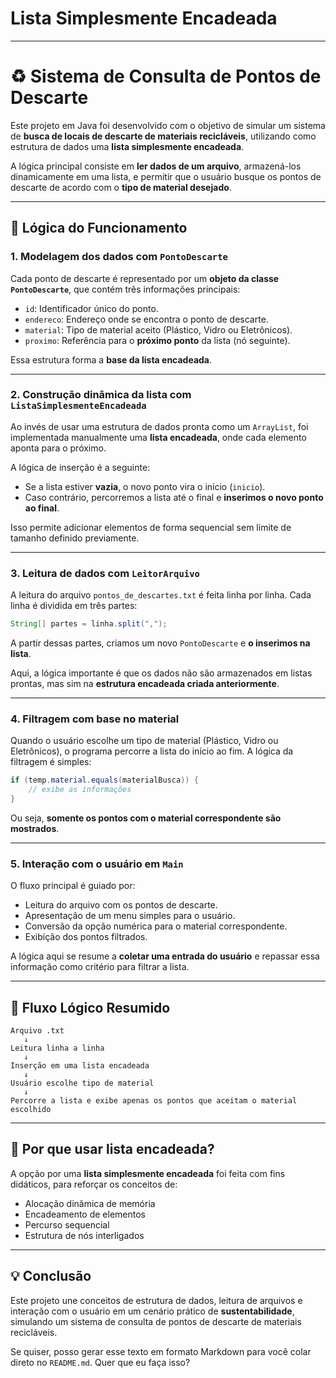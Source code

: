 # Lista Simplesmente Encadeada

---

# ♻️ Sistema de Consulta de Pontos de Descarte

Este projeto em Java foi desenvolvido com o objetivo de simular um sistema de **busca de locais de descarte de materiais recicláveis**, utilizando como estrutura de dados uma **lista simplesmente encadeada**.

A lógica principal consiste em **ler dados de um arquivo**, armazená-los dinamicamente em uma lista, e permitir que o usuário busque os pontos de descarte de acordo com o **tipo de material desejado**.

---

## 🧠 Lógica do Funcionamento

### 1. **Modelagem dos dados com `PontoDescarte`**

Cada ponto de descarte é representado por um **objeto da classe `PontoDescarte`**, que contém três informações principais:

- `id`: Identificador único do ponto.
- `endereco`: Endereço onde se encontra o ponto de descarte.
- `material`: Tipo de material aceito (Plástico, Vidro ou Eletrônicos).
- `proximo`: Referência para o **próximo ponto** da lista (nó seguinte).

Essa estrutura forma a **base da lista encadeada**.

---

### 2. **Construção dinâmica da lista com `ListaSimplesmenteEncadeada`**

Ao invés de usar uma estrutura de dados pronta como um `ArrayList`, foi implementada manualmente uma **lista encadeada**, onde cada elemento aponta para o próximo.

A lógica de inserção é a seguinte:

- Se a lista estiver **vazia**, o novo ponto vira o início (`inicio`).
- Caso contrário, percorremos a lista até o final e **inserimos o novo ponto ao final**.

Isso permite adicionar elementos de forma sequencial sem limite de tamanho definido previamente.

---

### 3. **Leitura de dados com `LeitorArquivo`**

A leitura do arquivo `pontos_de_descartes.txt` é feita linha por linha. Cada linha é dividida em três partes:

```java
String[] partes = linha.split(",");
```

A partir dessas partes, criamos um novo `PontoDescarte` e **o inserimos na lista**.

Aqui, a lógica importante é que os dados não são armazenados em listas prontas, mas sim na **estrutura encadeada criada anteriormente**.

---

### 4. **Filtragem com base no material**

Quando o usuário escolhe um tipo de material (Plástico, Vidro ou Eletrônicos), o programa percorre a lista do início ao fim. A lógica da filtragem é simples:

```java
if (temp.material.equals(materialBusca)) {
    // exibe as informações
}
```

Ou seja, **somente os pontos com o material correspondente são mostrados**.

---

### 5. **Interação com o usuário em `Main`**

O fluxo principal é guiado por:

- Leitura do arquivo com os pontos de descarte.
- Apresentação de um menu simples para o usuário.
- Conversão da opção numérica para o material correspondente.
- Exibição dos pontos filtrados.

A lógica aqui se resume a **coletar uma entrada do usuário** e repassar essa informação como critério para filtrar a lista.

---

## 🔄 Fluxo Lógico Resumido

```text
Arquivo .txt
   ↓
Leitura linha a linha
   ↓
Inserção em uma lista encadeada
   ↓
Usuário escolhe tipo de material
   ↓
Percorre a lista e exibe apenas os pontos que aceitam o material escolhido
```

---

## 🎯 Por que usar lista encadeada?

A opção por uma **lista simplesmente encadeada** foi feita com fins didáticos, para reforçar os conceitos de:

- Alocação dinâmica de memória
- Encadeamento de elementos
- Percurso sequencial
- Estrutura de nós interligados

---

## 💡 Conclusão

Este projeto une conceitos de estrutura de dados, leitura de arquivos e interação com o usuário em um cenário prático de **sustentabilidade**, simulando um sistema de consulta de pontos de descarte de materiais recicláveis.

Se quiser, posso gerar esse texto em formato Markdown para você colar direto no `README.md`. Quer que eu faça isso?
